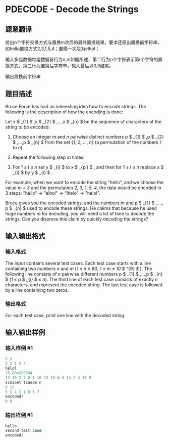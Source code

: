 # PDECODE - Decode the Strings

## 题意翻译

给出n个字符交换方式与置换m次后的最终置换结果，要求还原出置换前字符串，如hello置换方式2,3,1,5,4；置换一次后为elhol；

输入多组数据每组数据首行为n,m如题所述，第二行为n个字符表示第i个字符的置换方式，第三行为置换后字符串，输入最后以0,0结尾。

输出置换前字符串

## 题目描述

 Bruce Force has had an interesting idea how to encode strings. The following is the description of how the encoding is done:

Let x $ _{1} $ ,x $ _{2} $ ,...,x $ _{n} $ be the sequence of characters of the string to be encoded.

1. Choose an integer _m_ and _n_ pairwise distinct numbers p $ _{1} $ ,p $ _{2} $ ,...,p $ _{n} $ from the set {_1_, _2_, ..., _n_} (a permutation of the numbers _1_ to _n_).

2. Repeat the following step _m_ times.

3. For _1_ ≤ i ≤ _n_ set y $ _{i} $ to x $ _{pi} $ , and then for _1_ ≤ i ≤ _n_ replace x $ _{i} $ by y $ _{i} $ .

For example, when we want to encode the string "hello", and we choose the value _m = 3_ and the permutation _2, 3, 1, 5, 4_, the data would be encoded in 3 steps: "hello" -> "elhol" -> "lhelo" -> "helol".

Bruce gives you the encoded strings, and the numbers _m_ and p $ _{1} $ , ..., p $ _{n} $ used to encode these strings. He claims that because he used huge numbers _m_ for encoding, you will need a lot of time to decode the strings. Can you disprove this claim by quickly decoding the strings?

## 输入输出格式

### 输入格式

The input contains several test cases. Each test case starts with a line containing two numbers _n_ and _m_ (_1 ≤ n ≤ 80_, _1 ≤ m ≤ 10 $ ^{9} $_ ). The following line consists of _n_ pairwise different numbers p $ _{1} $ ,...,p $ _{n} $ (_1_ ≤ p $ _{i} $ ≤ _n_). The third line of each test case consists of exactly _n_ characters, and represent the encoded string. The last test case is followed by a line containing two zeros.

### 输出格式

For each test case, print one line with the decoded string.

## 输入输出样例

### 输入样例 #1

```cpp
5 3
2 3 1 5 4
helol
16 804289384
13 10 2 7 8 1 16 12 15 6 5 14 3 4 11 9
scssoet tcaede n
8 12
5 3 4 2 1 8 6 7
encoded?
0 0
```


### 输出样例 #1

```cpp
hello
second test case
encoded?
```


